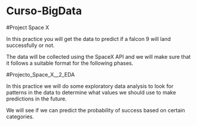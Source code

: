 # Curso-BigData


#Project Space X

In this practice you will get the data to predict if a falcon 9 will land successfully or not.

The data will be collected using the SpaceX API and we will make sure that it follows a suitable format for the following phases.

#Projecto_Space_X__2_EDA

In this practice we will do some exploratory data analysis to look for patterns in the data to determine what values we should use to make predictions in the future.

We will see if we can predict the probability of success based on certain categories.
